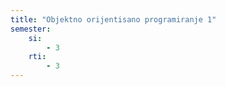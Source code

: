 ```yaml
---
title: "Objektno orijentisano programiranje 1"
semester:
    si:
        - 3
    rti:
        - 3
---
```

